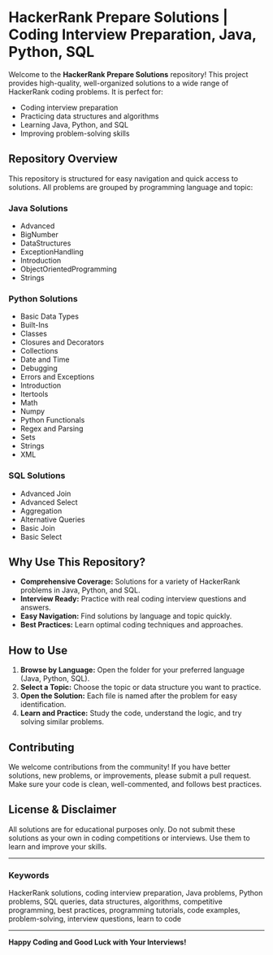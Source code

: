 
# HackerRank Prepare Solutions | Coding Interview Preparation, Java, Python, SQL

Welcome to the **HackerRank Prepare Solutions** repository! This project provides high-quality, well-organized solutions to a wide range of HackerRank coding problems. It is perfect for:

- Coding interview preparation
- Practicing data structures and algorithms
- Learning Java, Python, and SQL
- Improving problem-solving skills

## Repository Overview

This repository is structured for easy navigation and quick access to solutions. All problems are grouped by programming language and topic:

### Java Solutions
- Advanced
- BigNumber
- DataStructures
- ExceptionHandling
- Introduction
- ObjectOrientedProgramming
- Strings

### Python Solutions
- Basic Data Types
- Built-Ins
- Classes
- Closures and Decorators
- Collections
- Date and Time
- Debugging
- Errors and Exceptions
- Introduction
- Itertools
- Math
- Numpy
- Python Functionals
- Regex and Parsing
- Sets
- Strings
- XML

### SQL Solutions
- Advanced Join
- Advanced Select
- Aggregation
- Alternative Queries
- Basic Join
- Basic Select

## Why Use This Repository?

- **Comprehensive Coverage:** Solutions for a variety of HackerRank problems in Java, Python, and SQL.
- **Interview Ready:** Practice with real coding interview questions and answers.
- **Easy Navigation:** Find solutions by language and topic quickly.
- **Best Practices:** Learn optimal coding techniques and approaches.

## How to Use

1. **Browse by Language:** Open the folder for your preferred language (Java, Python, SQL).
2. **Select a Topic:** Choose the topic or data structure you want to practice.
3. **Open the Solution:** Each file is named after the problem for easy identification.
4. **Learn and Practice:** Study the code, understand the logic, and try solving similar problems.

## Contributing

We welcome contributions from the community! If you have better solutions, new problems, or improvements, please submit a pull request. Make sure your code is clean, well-commented, and follows best practices.

## License & Disclaimer

All solutions are for educational purposes only. Do not submit these solutions as your own in coding competitions or interviews. Use them to learn and improve your skills.

---

### Keywords

HackerRank solutions, coding interview preparation, Java problems, Python problems, SQL queries, data structures, algorithms, competitive programming, best practices, programming tutorials, code examples, problem-solving, interview questions, learn to code

---

**Happy Coding and Good Luck with Your Interviews!**
